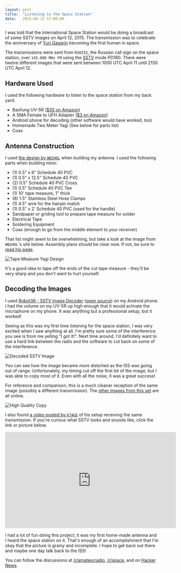 ```yaml
---
layout: post
title:  "Listening to the Space Station"
date:   2015-04-12 17:00:00
---
```


I was told that the International Space Station would be doing a broadcast of some SSTV images on April 12, 2015. The transmission was to celebrate the anniversary of [Yuri Gagarin](https://en.wikipedia.org/wiki/Yuri_Gagarin) becoming the first human in space.

The transmissions were sent from `RS0ISS`, the Russian call sign on the space station, over `145.800 MHz FM` using the [SSTV](https://en.wikipedia.org/wiki/Slow-scan_television) mode PD180. There were twelve different images that were sent between 1000 UTC April 11 until 2130 UTC April 12.

## Hardware Used

I used the following hardware to listen to the space station from my back yard.

- Baofung UV-5R ([$30 on Amazon](http://amzn.com/B007H4VT7A))
- A SMA Female to UFH Adapter ([$3 on Amazon](http://amzn.com/B00ATEDHXE))
- Android phone for decoding (other software would have worked, too)
- Homemade Two Meter Yagi (See below for parts list)
- Coax

## Antenna Construction

I used [the design by `WB2HOL`](http://theleggios.net/wb2hol/projects/rdf/tape_bm.htm) when building my antenna. I used the following parts when building mine:

- (1) 0.5" x 8" Schedule 40 PVC
- (1) 0.5" x 12.5" Schedule 40 PVC
- (2) 0.5" Schedule 40 PVC Cross
- (1) 0.5" Schedule 40 PVC Tee
- (1) 10' tape measure, 1" thick
- (6) 1.5" Stainless Steel Hose Clamps
- (1) 4.5" wire for the hairpin match
- (1) 0.5" x 2' Schedule 40 PVC (used for the handle)
- Sandpaper or griding tool to prepare tape measure for solder
- Electrical Tape
- Soldering Equipment
- Coax (enough to go from the middle element to your receiver)

That list might seem to be overwhelming, but take a look at the image from `WB2HOL`'s site below. Assembly plans should be clear now. If not, be sure to [read his page](http://theleggios.net/wb2hol/projects/rdf/tape_bm.htm).

![Tape Measure Yagi Design](http://i.imgur.com/fYFjjDk.jpg)

It's a good idea to tape off the ends of the cut tape measure - they'll be very sharp and you don't want to hurt yourself.

## Decoding the Images

I used [Robot36 - SSTV Image Decoder](https://play.google.com/store/apps/details?id=xdsopl.robot36&hl=en) ([open source](https://github.com/xdsopl/robot36)) on my Android phone. I had the volume on my UV-5R up high enough that it would activate the microphone on my phone. It was anything but a professional setup, but it worked!

Seeing as this was my first time listening for the space station, I was very excited when I saw anything at all. I'm pretty sure some of the interference you see is from me yelling "I got it!". Next time around, I'd definitely want to use a hard link between the radio and the software to cut back on some of the interference.

![Decoded SSTV Image](http://i.imgur.com/TSjqIUc.jpg)

You can see how the image became more distorted as the ISS was going out of range. Unfortunately, my timing cut off the first bit of the image, but I was able to copy most of it. Even with all the noise, it was a great success!

For reference and comparison, this is a much cleaner reception of the same image (possibly a different transmission). The [other images from this set](http://ariss-sstv.blogspot.com/2015/04/series-3-images.html) are all online.

![High Quality Copy](http://imgur.com/thk06Za.jpg)

I also found [a video posted by `K7AGE`](https://youtu.be/yAzX4S4KEyc?t=202) of his setup receiving the same transmission. If you're curious what SSTV looks and sounds like, click the link or picture below.

<iframe width="560" height="315" src="https://www.youtube.com/embed/yAzX4S4KEyc?start=202" frameborder="0" allowfullscreen></iframe>

I had a lot of fun doing this project; it was my first home-made antenna and I heard the space station on it. That's enough of an accomplishment that I'm okay that the picture is grainy and incomplete. I hope to get back out there and maybe one day talk back to the ISS!

You can follow the discussions at [/r/amateurradio](http://redd.it/37zrju), [/r/space](http://redd.it/37zsx9), and on [Hacker News](https://news.ycombinator.com/item?id=9887706).

